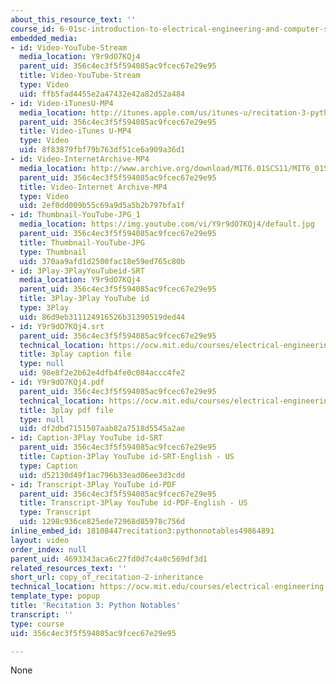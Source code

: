 ```yaml
---
about_this_resource_text: ''
course_id: 6-01sc-introduction-to-electrical-engineering-and-computer-science-i-spring-2011
embedded_media:
- id: Video-YouTube-Stream
  media_location: Y9r9dO7KQj4
  parent_uid: 356c4ec3f5f594085ac9fcec67e29e95
  title: Video-YouTube-Stream
  type: Video
  uid: ffb5fad4455e2a47432e42a82d52a484
- id: Video-iTunesU-MP4
  media_location: http://itunes.apple.com/us/itunes-u/recitation-3-python-notables/id490181666?i=108667923
  parent_uid: 356c4ec3f5f594085ac9fcec67e29e95
  title: Video-iTunes U-MP4
  type: Video
  uid: 8f83879fbf79b763df51ce6a909a36d1
- id: Video-InternetArchive-MP4
  media_location: http://www.archive.org/download/MIT6.01SCS11/MIT6_01SC_rec3_300k.mp4
  parent_uid: 356c4ec3f5f594085ac9fcec67e29e95
  title: Video-Internet Archive-MP4
  type: Video
  uid: 2ef0dd009b55c69a9d5a5b2b797bfa1f
- id: Thumbnail-YouTube-JPG_1
  media_location: https://img.youtube.com/vi/Y9r9dO7KQj4/default.jpg
  parent_uid: 356c4ec3f5f594085ac9fcec67e29e95
  title: Thumbnail-YouTube-JPG
  type: Thumbnail
  uid: 370aa9afd1d2500fac18e59ed765c80b
- id: 3Play-3PlayYouTubeid-SRT
  media_location: Y9r9dO7KQj4
  parent_uid: 356c4ec3f5f594085ac9fcec67e29e95
  title: 3Play-3Play YouTube id
  type: 3Play
  uid: 86d9eb311124916526b31390519ded44
- id: Y9r9dO7KQj4.srt
  parent_uid: 356c4ec3f5f594085ac9fcec67e29e95
  technical_location: https://ocw.mit.edu/courses/electrical-engineering-and-computer-science/6-01sc-introduction-to-electrical-engineering-and-computer-science-i-spring-2011/resource-index/copy_of_recitation-2-inheritance/Y9r9dO7KQj4.srt
  title: 3play caption file
  type: null
  uid: 98e8f2e2b62e4dfb4fe0c084accc4fe2
- id: Y9r9dO7KQj4.pdf
  parent_uid: 356c4ec3f5f594085ac9fcec67e29e95
  technical_location: https://ocw.mit.edu/courses/electrical-engineering-and-computer-science/6-01sc-introduction-to-electrical-engineering-and-computer-science-i-spring-2011/resource-index/copy_of_recitation-2-inheritance/Y9r9dO7KQj4.pdf
  title: 3play pdf file
  type: null
  uid: df2dbd7151507aab82a7518d5545a2ae
- id: Caption-3Play YouTube id-SRT
  parent_uid: 356c4ec3f5f594085ac9fcec67e29e95
  title: Caption-3Play YouTube id-SRT-English - US
  type: Caption
  uid: d52130d49f1ac796b33ead06ee3d3cdd
- id: Transcript-3Play YouTube id-PDF
  parent_uid: 356c4ec3f5f594085ac9fcec67e29e95
  title: Transcript-3Play YouTube id-PDF-English - US
  type: Transcript
  uid: 1298c936ce825ede72968d85978c756d
inline_embed_id: 18108447recitation3:pythonnotables49864891
layout: video
order_index: null
parent_uid: 4693343aca6c27fd0d7c4a0c569df3d1
related_resources_text: ''
short_url: copy_of_recitation-2-inheritance
technical_location: https://ocw.mit.edu/courses/electrical-engineering-and-computer-science/6-01sc-introduction-to-electrical-engineering-and-computer-science-i-spring-2011/resource-index/copy_of_recitation-2-inheritance
template_type: popup
title: 'Recitation 3: Python Notables'
transcript: ''
type: course
uid: 356c4ec3f5f594085ac9fcec67e29e95

---
```

None